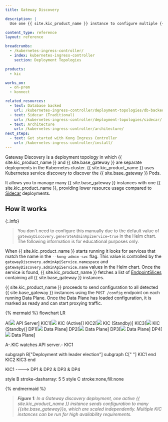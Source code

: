 ```yaml
---
title: Gateway Discovery

description: |
  Use one {{ site.kic_product_name }} instance to configure multiple {{ site.base_gateway }} instances. Gateway Discovery is Kong's recommended deployment topology for the {{ site.kic_product_name }}. 

content_type: reference
layout: reference

breadcrumbs:
  - /kubernetes-ingress-controller/
  - index: kubernetes-ingress-controller
    section: Deployment Topologies

products:
  - kic

works_on:
  - on-prem
  - konnect

related_resources:
  - text: Database backed
    url: /kubernetes-ingress-controller/deployment-topologies/db-backed/
  - text: Sidecar (Traditional)
    url: /kubernetes-ingress-controller/deployment-topologies/sidecar/
  - text: Architecture
    url: /kubernetes-ingress-controller/architecture/
next_steps:
  - text: Get started with Kong Ingress Controller
    url: /kubernetes-ingress-controller/install/
---
```


Gateway Discovery is a deployment topology in which {{ site.kic_product_name }} and {{ site.base_gateway }} are separate deployments in the Kubernetes cluster. {{ site.kic_product_name }} uses Kubernetes service discovery to discover the {{ site.base_gateway }} Pods.

It allows you to manage many {{ site.base_gateway }} instances with one {{ site.kic_product_name }}, providing lower resource usage compared to [Sidecar](/kubernetes-ingress-controller/deployment-topologies/sidecar/) deployments.

## How it works

{:.info}
> You don't need to configure this manually due to the default value of `gatewayDiscovery.generateAdminApiService=true` in the Helm chart. The following information is for educational purposes only.

When {{ site.kic_product_name }} starts running it looks for services that match the name in the `--kong-admin-svc` flag. This value is controlled by the `gatewayDiscovery.adminApiService.namespace` and `gatewayDiscovery.adminApiService.name` values in the Helm chart. Once the service is found, {{ site.kic_product_name }} fetches a list of [EndpointSlices](https://kubernetes.io/docs/concepts/services-networking/endpoint-slices/) containing all {{ site.base_gateway }} instances.

{{ site.kic_product_name }} proceeds to send configuration to all detected {{ site.base_gateway }} instances using the `POST /config` endpoint on each running Data Plane. Once the Data Plane has loaded configuration, it is marked as ready and can start proxying traffic.

<!--vale off-->
{% mermaid %}
flowchart LR

A[<img src="/assets/icons/kubernetes.svg" style="max-height:20px"> API Server]
KIC1[<img src="/assets/icons/gateway.svg" style="max-height:20px"> KIC 
&lpar;Active&rpar;]
KIC2[<img src="/assets/icons/gateway.svg" style="max-height:20px"> KIC
&lpar;Standby&rpar;]
KIC3[<img src="/assets/icons/gateway.svg" style="max-height:20px"> KIC
&lpar;Standby&rpar;]
DP1[<img src="/assets/icons/gateway.svg" style="max-height:20px"> Data Plane]
DP2[<img src="/assets/icons/gateway.svg" style="max-height:20px"> Data Plane]
DP3[<img src="/assets/icons/gateway.svg" style="max-height:20px"> Data Plane]
DP4[<img src="/assets/icons/gateway.svg" style="max-height:20px"> Data Plane]

A-.KIC watches 
API server.- KIC1

subgraph B["Deployment with
leader election"]
subgraph C[" "]
  KIC1
end
  KIC2
  KIC3
end

KIC1 ----> DP1 & DP2 & DP3 & DP4

style B stroke-dasharray: 5 5
style C stroke:none,fill:none

{% endmermaid %}
<!--vale on-->

> _**Figure 1**: In a Gateway discovery deployment, one active {{ site.kic_product_name }} instance sends configuration to many {{site.base_gateway}}s, which are scaled independently. Multiple KIC instances can be run for high availability requirements._